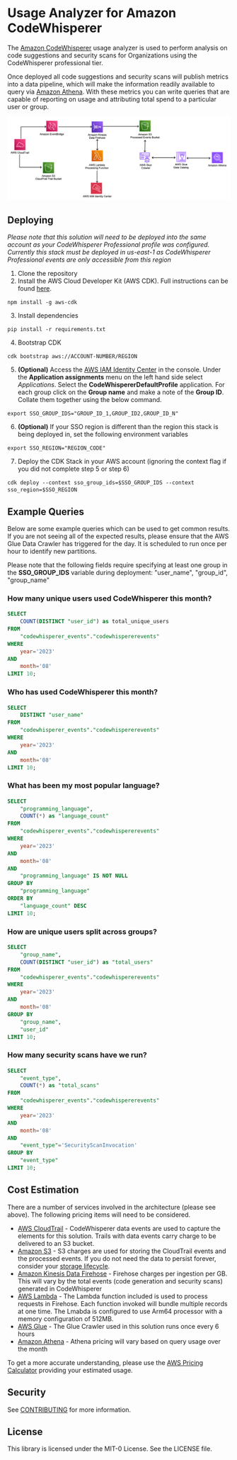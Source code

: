 # Usage Analyzer for Amazon CodeWhisperer

The [Amazon CodeWhisperer](https://aws.amazon.com/codewhisperer/) usage analyzer is used to perform analysis on code suggestions and security scans for Organizations using the CodeWhisperer professional tier.

Once deployed all code suggestions and security scans will publish metrics into a data pipeline, which will make the information readily available to query via [Amazon Athena](https://aws.amazon.com/athena/). With these metrics you can write queries that are capable of reporting on usage and attributing total spend to a particular user or group.

![Architecture Diagram, demonstrating the flow of events](./architecture.png)

## Deploying

*Please note that this solution will need to be deployed into the same account as your CodeWhisperer Professional profile was configured. Currently this stack must be deployed in us-east-1 as CodeWhisperer Professional events are only accessible from this region*

1. Clone the repository
2. Install the AWS Cloud Developer Kit (AWS CDK). Full instructions can be found [here](https://docs.aws.amazon.com/cdk/v2/guide/getting_started.html#getting_started_install).
```
npm install -g aws-cdk
```
3. Install dependencies
```
pip install -r requirements.txt
```
4. Bootstrap CDK
```
cdk bootstrap aws://ACCOUNT-NUMBER/REGION
```
5. **(Optional)** Access the [AWS IAM Identity Center](https://aws.amazon.com/iam/identity-center/) in the console. Under the **Application assignments** menu on the left hand side select *Applications*. Select the **CodeWhispererDefaultProfile** application. For each group click on the **Group name** and make a note of the **Group ID**. Collate them together using the below command.
```
export SSO_GROUP_IDS="GROUP_ID_1,GROUP_ID2,GROUP_ID_N"
```
6. **(Optional)** If your SSO region is different than the region this stack is being deployed in, set the following environment variables
```
export SSO_REGION="REGION_CODE"
```
7. Deploy the CDK Stack in your AWS account (ignoring the context flag if you did not complete step 5 or step 6)
```
cdk deploy --context sso_group_ids=$SSO_GROUP_IDS --context sso_region=$SSO_REGION
```

## Example Queries

Below are some example queries which can be used to get common results. If you are not seeing all of the expected results, please ensure that the AWS Glue Data Crawler has triggered for the day. It is scheduled to run once per hour to identify new partitions.

Please note that the following fields require specifying at least one group in the **SSO_GROUP_IDS** variable during deployment: "user_name", "group_id", "group_name"

### How many unique users used CodeWhisperer this month?

```sql
SELECT
    COUNT(DISTINCT "user_id") as total_unique_users
FROM
    "codewhisperer_events"."codewhispererevents"
WHERE
    year='2023'
AND
    month='08'
LIMIT 10;
```

### Who has used CodeWhisperer this month?

```sql
SELECT
    DISTINCT "user_name"
FROM
    "codewhisperer_events"."codewhispererevents"
WHERE
    year='2023'
AND
    month='08'
LIMIT 10;
```

### What has been my most popular language?

```sql
SELECT
    "programming_language",
    COUNT(*) as "language_count"
FROM
    "codewhisperer_events"."codewhispererevents"
WHERE
    year='2023'
AND
    month='08'
AND
    "programming_language" IS NOT NULL
GROUP BY
    "programming_language"
ORDER BY
    "language_count" DESC
LIMIT 10;
```

### How are unique users split across groups?

```sql
SELECT
    "group_name",
    COUNT(DISTINCT "user_id") as "total_users"
FROM
    "codewhisperer_events"."codewhispererevents"
WHERE
    year='2023'
AND
    month='08'
GROUP BY
    "group_name",
    "user_id"
LIMIT 10;
```

### How many security scans have we run?

```sql
SELECT
    "event_type",
    COUNT(*) as "total_scans"
FROM
    "codewhisperer_events"."codewhispererevents"
WHERE
    year='2023'
AND
    month='08'
AND
    "event_type"='SecurityScanInvocation'
GROUP BY
    "event_type"
LIMIT 10;
```

## Cost Estimation

There are a number of services involved in the architecture (please see above). The following pricing items will need to be considered.

* [AWS CloudTrail](https://aws.amazon.com/cloudtrail/pricing/) - CodeWhisperer data events are used to capture the elements for this solution. Trails with data events carry charge to be delivered to an S3 bucket.
* [Amazon S3](https://aws.amazon.com/s3/pricing/) - S3 charges are used for storing the CloudTrail events and the processed events. If you do not need the data to persist forever, consider your [storage lifecycle](https://docs.aws.amazon.com/AmazonS3/latest/userguide/object-lifecycle-mgmt.html).
* [Amazon Kinesis Data Firehose](https://aws.amazon.com/kinesis/data-firehose/pricing/) - Firehose charges per ingestion per GB. This will vary by the total events (code generation and security scans) generated in CodeWhisperer
* [AWS Lambda](https://aws.amazon.com/lambda/pricing/) - The Lambda function included is used to process requests in Firehose. Each function invoked will bundle multiple records at one time. The Lmabda is configured to use Arm64 processor with a memory configuration of 512MB.
* [AWS Glue](https://aws.amazon.com/glue/pricing/) - The Glue Crawler used in this solution runs once every 6 hours
* [Amazon Athena](https://aws.amazon.com/athena/pricing/) - Athena pricing will vary based on query usage over the month

To get a more accurate understanding, please use the [AWS Pricing Calculator](https://calculator.aws/#/addService) providing your estimated usage.

## Security

See [CONTRIBUTING](CONTRIBUTING.md#security-issue-notifications) for more information.

## License

This library is licensed under the MIT-0 License. See the LICENSE file.

